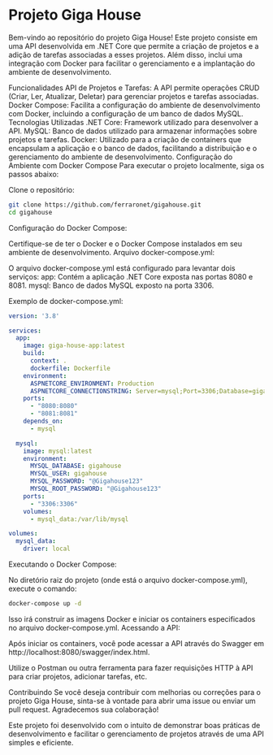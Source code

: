 <h1>Projeto Giga House</h1>

Bem-vindo ao repositório do projeto Giga House! Este projeto consiste em uma API desenvolvida em .NET Core que permite a criação de projetos e a adição de tarefas associadas a esses projetos. Além disso, inclui uma integração com Docker para facilitar o gerenciamento e a implantação do ambiente de desenvolvimento.

Funcionalidades
API de Projetos e Tarefas: A API permite operações CRUD (Criar, Ler, Atualizar, Deletar) para gerenciar projetos e tarefas associadas.
Docker Compose: Facilita a configuração do ambiente de desenvolvimento com Docker, incluindo a configuração de um banco de dados MySQL.
Tecnologias Utilizadas
.NET Core: Framework utilizado para desenvolver a API.
MySQL: Banco de dados utilizado para armazenar informações sobre projetos e tarefas.
Docker: Utilizado para a criação de containers que encapsulam a aplicação e o banco de dados, facilitando a distribuição e o gerenciamento do ambiente de desenvolvimento.
Configuração do Ambiente com Docker Compose
Para executar o projeto localmente, siga os passos abaixo:

Clone o repositório:

```bash
git clone https://github.com/ferraronet/gigahouse.git
cd gigahouse
```

Configuração do Docker Compose:

Certifique-se de ter o Docker e o Docker Compose instalados em seu ambiente de desenvolvimento.
Arquivo docker-compose.yml:

O arquivo docker-compose.yml está configurado para levantar dois serviços:
app: Contém a aplicação .NET Core exposta nas portas 8080 e 8081.
mysql: Banco de dados MySQL exposto na porta 3306.

Exemplo de docker-compose.yml:

```yaml
version: '3.8'

services:
  app:
    image: giga-house-app:latest 
    build:
      context: .
      dockerfile: Dockerfile
    environment:
      ASPNETCORE_ENVIRONMENT: Production
      ASPNETCORE_CONNECTIONSTRING: Server=mysql;Port=3306;Database=gigahouse;Uid=root;Pwd=@Gigahouse123;
    ports:
      - "8080:8080"
      - "8081:8081"
    depends_on:
      - mysql

  mysql:
    image: mysql:latest
    environment:
      MYSQL_DATABASE: gigahouse
      MYSQL_USER: gigahouse
      MYSQL_PASSWORD: "@Gigahouse123"
      MYSQL_ROOT_PASSWORD: "@Gigahouse123"
    ports:
      - "3306:3306"
    volumes:
      - mysql_data:/var/lib/mysql

volumes:
  mysql_data:
    driver: local
```

Executando o Docker Compose:

No diretório raiz do projeto (onde está o arquivo docker-compose.yml), execute o comando:

```bash
docker-compose up -d
```

Isso irá construir as imagens Docker e iniciar os containers especificados no arquivo docker-compose.yml.
Acessando a API:

Após iniciar os containers, você pode acessar a API através do Swagger em http://localhost:8080/swagger/index.html.

Utilize o Postman ou outra ferramenta para fazer requisições HTTP à API para criar projetos, adicionar tarefas, etc.

Contribuindo
Se você deseja contribuir com melhorias ou correções para o projeto Giga House, sinta-se à vontade para abrir uma issue ou enviar um pull request. Agradecemos sua colaboração!

Este projeto foi desenvolvido com o intuito de demonstrar boas práticas de desenvolvimento e facilitar o gerenciamento de projetos através de uma API simples e eficiente.
